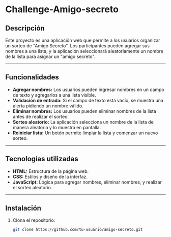# Challenge-Amigo-secreto

## **Descripción**
Este proyecto es una aplicación web que permite a los usuarios organizar un sorteo de "Amigo Secreto". Los participantes pueden agregar sus nombres a una lista, y la aplicación seleccionará aleatoriamente un nombre de la lista para asignar un "amigo secreto".

---

## **Funcionalidades**
- **Agregar nombres:** Los usuarios pueden ingresar nombres en un campo de texto y agregarlos a una lista visible.
- **Validación de entrada:** Si el campo de texto está vacío, se muestra una alerta pidiendo un nombre válido.
- **Eliminar nombres:** Los usuarios pueden eliminar nombres de la lista antes de realizar el sorteo.
- **Sorteo aleatorio:** La aplicación selecciona un nombre de la lista de manera aleatoria y lo muestra en pantalla.
- **Reiniciar lista:** Un botón permite limpiar la lista y comenzar un nuevo sorteo.

---

## **Tecnologías utilizadas**
- **HTML:** Estructura de la página web.
- **CSS:** Estilos y diseño de la interfaz.
- **JavaScript:** Lógica para agregar nombres, eliminar nombres, y realizar el sorteo aleatorio.

---

## **Instalación**
1. Clona el repositorio:
   ```bash
   git clone https://github.com/tu-usuario/amigo-secreto.git
